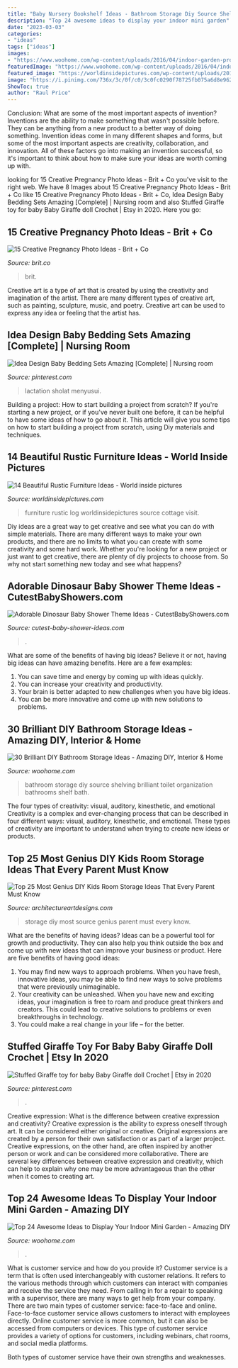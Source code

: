 ```yaml
---
title: "Baby Nursery Bookshelf Ideas - Bathroom Storage Diy Source Shelving Brilliant Toilet Organization Bathrooms Shelf Bath"
description: "Top 24 awesome ideas to display your indoor mini garden"
date: "2023-03-03"
categories:
- "ideas"
tags: ["ideas"]
images:
- "https://www.woohome.com/wp-content/uploads/2016/04/indoor-garden-projects-7.jpg"
featuredImage: "https://www.woohome.com/wp-content/uploads/2016/04/indoor-garden-projects-7.jpg"
featured_image: "https://worldinsidepictures.com/wp-content/uploads/2014/03/429.jpg"
image: "https://i.pinimg.com/736x/3c/0f/c0/3c0fc0290f78725fb075a6d8e962b5f4.jpg"
ShowToc: true
author: "Raul Price"
---
```



Conclusion: What are some of the most important aspects of invention?
Inventions are the ability to make something that wasn't possible before. They can be anything from a new product to a better way of doing something. Invention ideas come in many different shapes and forms, but some of the most important aspects are creativity, collaboration, and innovation. All of these factors go into making an invention successful, so it's important to think about how to make sure your ideas are worth coming up with.

	

		
looking for 15 Creative Pregnancy Photo Ideas - Brit + Co you've visit to the right web. We have 8 Images about 15 Creative Pregnancy Photo Ideas - Brit + Co like 15 Creative Pregnancy Photo Ideas - Brit + Co, Idea Design Baby Bedding Sets Amazing [Complete] | Nursing room and also Stuffed Giraffe toy for baby Baby Giraffe doll Crochet | Etsy in 2020. Here you go:
		
    
## 15 Creative Pregnancy Photo Ideas - Brit + Co

<img loading=lazy src="https://www.brit.co/media-library/eyJhbGciOiJIUzI1NiIsInR5cCI6IkpXVCJ9.eyJpbWFnZSI6Imh0dHBzOi8vYXNzZXRzLnJibC5tcy8yMTkwMjU4Ny9vcmlnaW4uanBnIiwiZXhwaXJlc19hdCI6MTYzNDY1MjgwNX0.Qt5GLi-4Naa3PAGgtETikE-e7pDP0UxzgAorQJwJXDo/image.jpg?width=1500&amp;coordinates=329%2C0%2C329%2C0&amp;height=2000" onerror="this.onerror=null;this.src='https://tse3.mm.bing.net/th?id=OIP.Cg2NnOHQEhYaqAgc0KYQwAHaNC&amp;pid=15.1';" alt="15 Creative Pregnancy Photo Ideas - Brit + Co">

_Source: brit.co_

>brit. 

	

Creative art is a type of art that is created by using the creativity and imagination of the artist. There are many different types of creative art, such as painting, sculpture, music, and poetry. Creative art can be used to express any idea or feeling that the artist has.

    
## Idea Design Baby Bedding Sets Amazing [Complete] | Nursing Room

<img loading=lazy src="https://i.pinimg.com/736x/3c/0f/c0/3c0fc0290f78725fb075a6d8e962b5f4.jpg" onerror="this.onerror=null;this.src='https://tse4.mm.bing.net/th?id=OIP.7GIi3lhEqdTKUq_-9WWfzgHaJ6&amp;pid=15.1';" alt="Idea Design Baby Bedding Sets Amazing [Complete] | Nursing room">

_Source: pinterest.com_

>lactation sholat menyusui. 

	

Building a project: How to start building a project from scratch?
If you're starting a new project, or if you've never built one before, it can be helpful to have some ideas of how to go about it. This article will give you some tips on how to start building a project from scratch, using Diy materials and techniques.

    
## 14 Beautiful Rustic Furniture Ideas - World Inside Pictures

<img loading=lazy src="https://worldinsidepictures.com/wp-content/uploads/2014/03/429.jpg" onerror="this.onerror=null;this.src='https://tse4.mm.bing.net/th?id=OIP.inczWL-qv0zXkF0r_SWDJgHaLJ&amp;pid=15.1';" alt="14 Beautiful Rustic Furniture Ideas - World inside pictures">

_Source: worldinsidepictures.com_

>furniture rustic log worldinsidepictures source cottage visit. 

	

Diy ideas are a great way to get creative and see what you can do with simple materials. There are many different ways to make your own products, and there are no limits to what you can create with some creativity and some hard work. Whether you're looking for a new project or just want to get creative, there are plenty of diy projects to choose from. So why not start something new today and see what happens?

    
## Adorable Dinosaur Baby Shower Theme Ideas - CutestBabyShowers.com

<img loading=lazy src="https://www.cutest-baby-shower-ideas.com/images/dinosaurbabyshowerdecor.jpg" onerror="this.onerror=null;this.src='https://tse1.mm.bing.net/th?id=OIP.B6zo3k43xERcbbo2qeJqugHaJ4&amp;pid=15.1';" alt="Adorable Dinosaur Baby Shower Theme Ideas - CutestBabyShowers.com">

_Source: cutest-baby-shower-ideas.com_

>. 

	

What are some of the benefits of having big ideas?
Believe it or not, having big ideas can have amazing benefits. Here are a few examples: 
1. You can save time and energy by coming up with ideas quickly.
2. You can increase your creativity and productivity. 
3. Your brain is better adapted to new challenges when you have big ideas.
4. You can be more innovative and come up with new solutions to problems.

    
## 30 Brilliant DIY Bathroom Storage Ideas - Amazing DIY, Interior &amp; Home

<img loading=lazy src="http://www.woohome.com/wp-content/uploads/2013/11/diy-bathroom-storage-ideas-21.jpg" onerror="this.onerror=null;this.src='https://tse3.mm.bing.net/th?id=OIP.K_kyeFmqTAogl-EqSIKHhAHaJR&amp;pid=15.1';" alt="30 Brilliant DIY Bathroom Storage Ideas - Amazing DIY, Interior &amp; Home">

_Source: woohome.com_

>bathroom storage diy source shelving brilliant toilet organization bathrooms shelf bath. 

	

The four types of creativity: visual, auditory, kinesthetic, and emotional
Creativity is a complex and ever-changing process that can be described in four different ways: visual, auditory, kinesthetic, and emotional. These types of creativity are important to understand when trying to create new ideas or products.

    
## Top 25 Most Genius DIY Kids Room Storage Ideas That Every Parent Must Know

<img loading=lazy src="https://www.architectureartdesigns.com/wp-content/uploads/2015/01/822.jpg" onerror="this.onerror=null;this.src='https://tse3.mm.bing.net/th?id=OIP.h3hZa0DMTPJ3BrES3hG60wHaLH&amp;pid=15.1';" alt="Top 25 Most Genius DIY Kids Room Storage Ideas That Every Parent Must Know">

_Source: architectureartdesigns.com_

>storage diy most source genius parent must every know. 

	

What are the benefits of having ideas?
Ideas can be a powerful tool for growth and productivity. They can also help you think outside the box and come up with new ideas that can improve your business or product. Here are five benefits of having good ideas: 
1. You may find new ways to approach problems. When you have fresh, innovative ideas, you may be able to find new ways to solve problems that were previously unimaginable. 
2. Your creativity can be unleashed. When you have new and exciting ideas, your imagination is free to roam and produce great thinkers and creators. This could lead to creative solutions to problems or even breakthroughs in technology. 
3. You could make a real change in your life – for the better.

    
## Stuffed Giraffe Toy For Baby Baby Giraffe Doll Crochet | Etsy In 2020

<img loading=lazy src="https://i.pinimg.com/736x/93/ac/87/93ac87dd808ad205036414420c246cd6.jpg" onerror="this.onerror=null;this.src='https://tse1.mm.bing.net/th?id=OIP.G6ddivAKdLiD5ijp6kpG-gHaJ3&amp;pid=15.1';" alt="Stuffed Giraffe toy for baby Baby Giraffe doll Crochet | Etsy in 2020">

_Source: pinterest.com_

>. 

	

Creative expression: What is the difference between creative expression and creativity?
Creative expression is the ability to express oneself through art. It can be considered either original or creative. Original expressions are created by a person for their own satisfaction or as part of a larger project. Creative expressions, on the other hand, are often inspired by another person or work and can be considered more collaborative. There are several key differences between creative expression and creativity, which can help to explain why one may be more advantageous than the other when it comes to creating art.

    
## Top 24 Awesome Ideas To Display Your Indoor Mini Garden - Amazing DIY

<img loading=lazy src="https://www.woohome.com/wp-content/uploads/2016/04/indoor-garden-projects-7.jpg" onerror="this.onerror=null;this.src='https://tse2.mm.bing.net/th?id=OIP.Jg8ZkFUgalnN1LSGhJEcLQHaPZ&amp;pid=15.1';" alt="Top 24 Awesome Ideas to Display Your Indoor Mini Garden - Amazing DIY">

_Source: woohome.com_

>. 

	

What is customer service and how do you provide it?
Customer service is a term that is often used interchangeably with customer relations. It refers to the various methods through which customers can interact with companies and receive the service they need. From calling in for a repair to speaking with a supervisor, there are many ways to get help from your company.
There are two main types of customer service: face-to-face and online. Face-to-face customer service allows customers to interact with employees directly. Online customer service is more common, but it can also be accessed from computers or devices. This type of customer service provides a variety of options for customers, including webinars, chat rooms, and social media platforms.

Both types of customer service have their own strengths and weaknesses.

